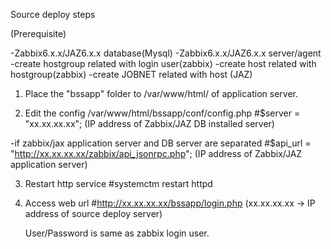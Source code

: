 Source deploy steps

(Prerequisite)

-Zabbix6.x.x/JAZ6.x.x database(Mysql)
-Zabbix6.x.x/JAZ6.x.x server/agent
-create hostgroup related with login user(zabbix)
-create host related with hostgroup(zabbix)
-create JOBNET related with host (JAZ)


1) Place the "bssapp" folder to /var/www/html/ of application server.

2) Edit the config /var/www/html/bssapp/conf/config.php
   #$server = "xx.xx.xx.xx"; (IP address of Zabbix/JAZ DB installed server)
  
  -if zabbix/jax application  server and DB server are separated
  #$api_url = "http://xx.xx.xx.xx/zabbix/api_jsonrpc.php"; (IP address of Zabbix/JAZ application server)
  
3) Restart http service
  #systemctm restart httpd

5) Access web url
   #http://xx.xx.xx.xx/bssapp/login.php (xx.xx.xx.xx -> IP address of source deploy server)
   
   User/Password is same as zabbix login user.
